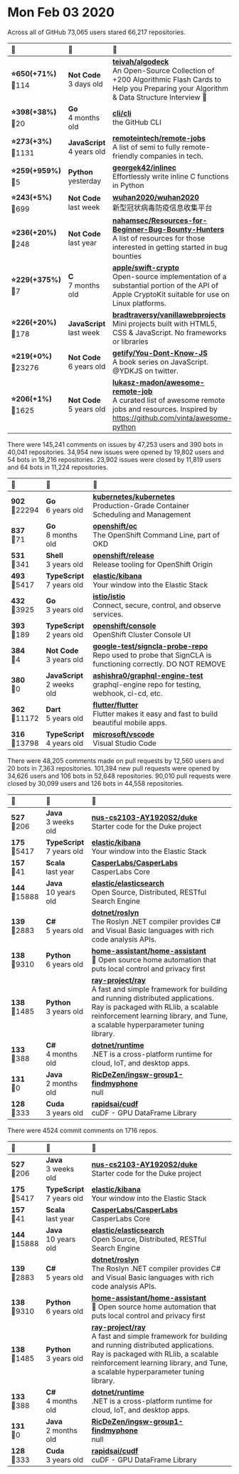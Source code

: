 # Mon Feb 03 2020

Across all of GitHub 73,065 users stared 
66,217 repositories. 

| :page_with_curl: | :calendar: | :page_with_curl: |
| :--- | :--- | :--- |
| **:star:650(+71%)**<br>:twisted_rightwards_arrows:114 | **Not Code**<br>3 days old | **[teivah/algodeck](https://github.com/teivah/algodeck)**<br>An Open-Source Collection of +200 Algorithmic Flash Cards to Help you Preparing your Algorithm & Data Structure Interview 💯 |
| **:star:398(+38%)**<br>:twisted_rightwards_arrows:20 | **Go**<br>4 months old | **[cli/cli](https://github.com/cli/cli)**<br>the GitHub CLI |
| **:star:273(+3%)**<br>:twisted_rightwards_arrows:1131 | **JavaScript**<br>4 years old | **[remoteintech/remote-jobs](https://github.com/remoteintech/remote-jobs)**<br>A list of semi to fully remote-friendly companies in tech. |
| **:star:259(+959%)**<br>:twisted_rightwards_arrows:5 | **Python**<br>yesterday | **[georgek42/inlinec](https://github.com/georgek42/inlinec)**<br>Effortlessly write inline C functions in Python |
| **:star:243(+5%)**<br>:twisted_rightwards_arrows:699 | **Not Code**<br>last week | **[wuhan2020/wuhan2020](https://github.com/wuhan2020/wuhan2020)**<br>新型冠状病毒防疫信息收集平台 |
| **:star:236(+20%)**<br>:twisted_rightwards_arrows:248 | **Not Code**<br>last year | **[nahamsec/Resources-for-Beginner-Bug-Bounty-Hunters](https://github.com/nahamsec/Resources-for-Beginner-Bug-Bounty-Hunters)**<br>A list of resources for those interested in getting started in bug bounties |
| **:star:229(+375%)**<br>:twisted_rightwards_arrows:7 | **C**<br>7 months old | **[apple/swift-crypto](https://github.com/apple/swift-crypto)**<br>Open-source implementation of a substantial portion of the API of Apple CryptoKit suitable for use on Linux platforms. |
| **:star:226(+20%)**<br>:twisted_rightwards_arrows:178 | **JavaScript**<br>last week | **[bradtraversy/vanillawebprojects](https://github.com/bradtraversy/vanillawebprojects)**<br>Mini projects built with HTML5, CSS & JavaScript. No frameworks or libraries |
| **:star:219(+0%)**<br>:twisted_rightwards_arrows:23276 | **Not Code**<br>6 years old | **[getify/You-Dont-Know-JS](https://github.com/getify/You-Dont-Know-JS)**<br>A book series on JavaScript. @YDKJS on twitter. |
| **:star:206(+1%)**<br>:twisted_rightwards_arrows:1625 | **Not Code**<br>5 years old | **[lukasz-madon/awesome-remote-job](https://github.com/lukasz-madon/awesome-remote-job)**<br>A curated list of awesome remote jobs and resources. Inspired by https://github.com/vinta/awesome-python |

There were 145,241 comments on issues by 47,253 users and 390 bots in 40,041 repositories.
34,954 new issues were opened by 19,802 users and 54 bots in 18,216 repositories.
23,902 issues were closed by 11,819 users and 64 bots in 11,224 repositories.

| :speech_balloon: | :calendar: | :page_with_curl: |
| :--- | :--- | :--- |
| **902**<br>:twisted_rightwards_arrows:22294 | **Go**<br>6 years old | **[kubernetes/kubernetes](https://github.com/kubernetes/kubernetes)**<br>Production-Grade Container Scheduling and Management |
| **837**<br>:twisted_rightwards_arrows:71 | **Go**<br>8 months old | **[openshift/oc](https://github.com/openshift/oc)**<br>The OpenShift Command Line, part of OKD |
| **531**<br>:twisted_rightwards_arrows:341 | **Shell**<br>3 years old | **[openshift/release](https://github.com/openshift/release)**<br>Release tooling for OpenShift Origin |
| **493**<br>:twisted_rightwards_arrows:5417 | **TypeScript**<br>7 years old | **[elastic/kibana](https://github.com/elastic/kibana)**<br>Your window into the Elastic Stack |
| **432**<br>:twisted_rightwards_arrows:3925 | **Go**<br>3 years old | **[istio/istio](https://github.com/istio/istio)**<br>Connect, secure, control, and observe services. |
| **393**<br>:twisted_rightwards_arrows:189 | **TypeScript**<br>2 years old | **[openshift/console](https://github.com/openshift/console)**<br>OpenShift Cluster Console UI |
| **384**<br>:twisted_rightwards_arrows:4 | **Not Code**<br>3 years old | **[google-test/signcla-probe-repo](https://github.com/google-test/signcla-probe-repo)**<br>Repo used to probe that SignCLA is functioning correctly.  DO NOT REMOVE |
| **380**<br>:twisted_rightwards_arrows:0 | **JavaScript**<br>2 weeks old | **[ashishra0/graphql-engine-test](https://github.com/ashishra0/graphql-engine-test)**<br>graphql-engine repo for testing, webhook, ci-cd, etc. |
| **362**<br>:twisted_rightwards_arrows:11172 | **Dart**<br>5 years old | **[flutter/flutter](https://github.com/flutter/flutter)**<br>Flutter makes it easy and fast to build beautiful mobile apps. |
| **316**<br>:twisted_rightwards_arrows:13798 | **TypeScript**<br>4 years old | **[microsoft/vscode](https://github.com/microsoft/vscode)**<br>Visual Studio Code |

There were 48,205 comments made on pull requests by 12,560 users and 20 bots in 7,363 repositories.
101,394 new pull requests were opened by 34,626 users and 106 bots in 52,648 repositories.
90,010 pull requests were closed by 30,099 users and 126 bots in 44,558 repositories.

| :speech_balloon: | :calendar: | :page_with_curl: |
| :--- | :--- | :--- |
| **527**<br>:twisted_rightwards_arrows:206 | **Java**<br>3 weeks old | **[nus-cs2103-AY1920S2/duke](https://github.com/nus-cs2103-AY1920S2/duke)**<br>Starter code for the Duke project |
| **175**<br>:twisted_rightwards_arrows:5417 | **TypeScript**<br>7 years old | **[elastic/kibana](https://github.com/elastic/kibana)**<br>Your window into the Elastic Stack |
| **157**<br>:twisted_rightwards_arrows:41 | **Scala**<br>last year | **[CasperLabs/CasperLabs](https://github.com/CasperLabs/CasperLabs)**<br>CasperLabs Core |
| **144**<br>:twisted_rightwards_arrows:15888 | **Java**<br>10 years old | **[elastic/elasticsearch](https://github.com/elastic/elasticsearch)**<br>Open Source, Distributed, RESTful Search Engine |
| **139**<br>:twisted_rightwards_arrows:2883 | **C#**<br>5 years old | **[dotnet/roslyn](https://github.com/dotnet/roslyn)**<br>The Roslyn .NET compiler provides C# and Visual Basic languages with rich code analysis APIs. |
| **138**<br>:twisted_rightwards_arrows:9310 | **Python**<br>6 years old | **[home-assistant/home-assistant](https://github.com/home-assistant/home-assistant)**<br>:house_with_garden: Open source home automation that puts local control and privacy first |
| **138**<br>:twisted_rightwards_arrows:1485 | **Python**<br>3 years old | **[ray-project/ray](https://github.com/ray-project/ray)**<br>A fast and simple framework for building and running distributed applications. Ray is packaged with RLlib, a scalable reinforcement learning library, and Tune, a scalable hyperparameter tuning library. |
| **133**<br>:twisted_rightwards_arrows:388 | **C#**<br>4 months old | **[dotnet/runtime](https://github.com/dotnet/runtime)**<br>.NET is a cross-platform runtime for cloud, IoT, and desktop apps. |
| **131**<br>:twisted_rightwards_arrows:0 | **Java**<br>2 months old | **[RicDeZen/ingsw-group1-findmyphone](https://github.com/RicDeZen/ingsw-group1-findmyphone)**<br>null |
| **128**<br>:twisted_rightwards_arrows:333 | **Cuda**<br>3 years old | **[rapidsai/cudf](https://github.com/rapidsai/cudf)**<br>cuDF - GPU DataFrame Library |

There were 4524 commit comments on 1716 repos.

| :speech_balloon: | :calendar: | :page_with_curl: |
| :--- | :--- | :--- |
| **527**<br>:twisted_rightwards_arrows:206 | **Java**<br>3 weeks old | **[nus-cs2103-AY1920S2/duke](https://github.com/nus-cs2103-AY1920S2/duke)**<br>Starter code for the Duke project |
| **175**<br>:twisted_rightwards_arrows:5417 | **TypeScript**<br>7 years old | **[elastic/kibana](https://github.com/elastic/kibana)**<br>Your window into the Elastic Stack |
| **157**<br>:twisted_rightwards_arrows:41 | **Scala**<br>last year | **[CasperLabs/CasperLabs](https://github.com/CasperLabs/CasperLabs)**<br>CasperLabs Core |
| **144**<br>:twisted_rightwards_arrows:15888 | **Java**<br>10 years old | **[elastic/elasticsearch](https://github.com/elastic/elasticsearch)**<br>Open Source, Distributed, RESTful Search Engine |
| **139**<br>:twisted_rightwards_arrows:2883 | **C#**<br>5 years old | **[dotnet/roslyn](https://github.com/dotnet/roslyn)**<br>The Roslyn .NET compiler provides C# and Visual Basic languages with rich code analysis APIs. |
| **138**<br>:twisted_rightwards_arrows:9310 | **Python**<br>6 years old | **[home-assistant/home-assistant](https://github.com/home-assistant/home-assistant)**<br>:house_with_garden: Open source home automation that puts local control and privacy first |
| **138**<br>:twisted_rightwards_arrows:1485 | **Python**<br>3 years old | **[ray-project/ray](https://github.com/ray-project/ray)**<br>A fast and simple framework for building and running distributed applications. Ray is packaged with RLlib, a scalable reinforcement learning library, and Tune, a scalable hyperparameter tuning library. |
| **133**<br>:twisted_rightwards_arrows:388 | **C#**<br>4 months old | **[dotnet/runtime](https://github.com/dotnet/runtime)**<br>.NET is a cross-platform runtime for cloud, IoT, and desktop apps. |
| **131**<br>:twisted_rightwards_arrows:0 | **Java**<br>2 months old | **[RicDeZen/ingsw-group1-findmyphone](https://github.com/RicDeZen/ingsw-group1-findmyphone)**<br>null |
| **128**<br>:twisted_rightwards_arrows:333 | **Cuda**<br>3 years old | **[rapidsai/cudf](https://github.com/rapidsai/cudf)**<br>cuDF - GPU DataFrame Library |

